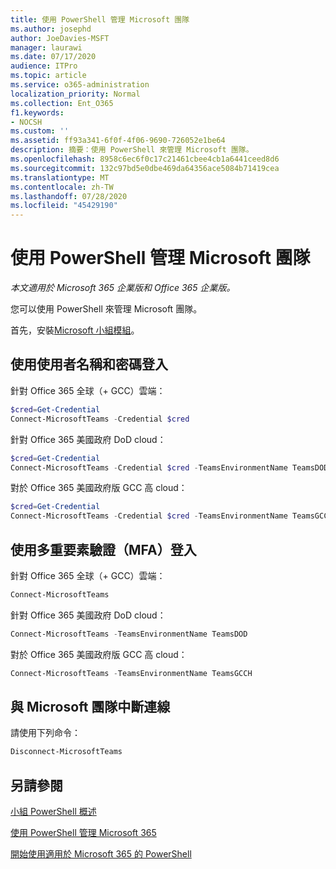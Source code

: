 ```yaml
---
title: 使用 PowerShell 管理 Microsoft 團隊
ms.author: josephd
author: JoeDavies-MSFT
manager: laurawi
ms.date: 07/17/2020
audience: ITPro
ms.topic: article
ms.service: o365-administration
localization_priority: Normal
ms.collection: Ent_O365
f1.keywords:
- NOCSH
ms.custom: ''
ms.assetid: ff93a341-6f0f-4f06-9690-726052e1be64
description: 摘要：使用 PowerShell 來管理 Microsoft 團隊。
ms.openlocfilehash: 8958c6ec6f0c17c21461cbee4cb1a6441ceed8d6
ms.sourcegitcommit: 132c97bd5e0dbe469da64356ace5084b71419cea
ms.translationtype: MT
ms.contentlocale: zh-TW
ms.lasthandoff: 07/28/2020
ms.locfileid: "45429190"
---
```

# <a name="manage-microsoft-teams-with-powershell"></a>使用 PowerShell 管理 Microsoft 團隊

*本文適用於 Microsoft 365 企業版和 Office 365 企業版。*

您可以使用 PowerShell 來管理 Microsoft 團隊。
  
首先，安裝[Microsoft 小組模組](https://www.powershellgallery.com/packages/MicrosoftTeams/)。
    
## <a name="sign-in-with-a-user-name-and-password"></a>使用使用者名稱和密碼登入

針對 Office 365 全球（+ GCC）雲端：

```powershell
$cred=Get-Credential
Connect-MicrosoftTeams -Credential $cred
```

針對 Office 365 美國政府 DoD cloud： 

```powershell
$cred=Get-Credential
Connect-MicrosoftTeams -Credential $cred -TeamsEnvironmentName TeamsDOD
```

對於 Office 365 美國政府版 GCC 高 cloud：

```powershell
$cred=Get-Credential
Connect-MicrosoftTeams -Credential $cred -TeamsEnvironmentName TeamsGCCH
```

## <a name="sign-in-with-multi-factor-authentication-mfa"></a>使用多重要素驗證（MFA）登入

針對 Office 365 全球（+ GCC）雲端：

```powershell
Connect-MicrosoftTeams
```

針對 Office 365 美國政府 DoD cloud： 

```powershell
Connect-MicrosoftTeams -TeamsEnvironmentName TeamsDOD
```

對於 Office 365 美國政府版 GCC 高 cloud：

```powershell
Connect-MicrosoftTeams -TeamsEnvironmentName TeamsGCCH
```

## <a name="disconnect-from-microsoft-teams"></a>與 Microsoft 團隊中斷連線

請使用下列命令：

```powershell
Disconnect-MicrosoftTeams
```


## <a name="see-also"></a>另請參閱

[小組 PowerShell 概述](https://docs.microsoft.com/microsoftteams/teams-powershell-overview)
  
[使用 PowerShell 管理 Microsoft 365](manage-office-365-with-office-365-powershell.md)
  
[開始使用適用於 Microsoft 365 的 PowerShell](getting-started-with-office-365-powershell.md)

